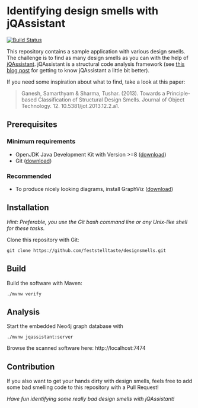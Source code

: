 # Identifying design smells with jQAssistant

[![Build Status](https://travis-ci.org/feststelltaste/designsmells.svg?branch=master)](https://travis-ci.org/feststelltaste/designsmells/)

This repository contains a sample application with various design smells.
The challenge is to find as many design smells as you can with the help of [jQAssistant](https://jqassistant.org/).
jQAssistant is a structural code analysis framework (see [this blog post](https://www.feststelltaste.de/top5-jqassistant/) for getting to know jQAssistant a little bit better).

If you need some inspiration about what to find, take a look at this paper:

> Ganesh, Samarthyam & Sharma, Tushar. (2013). Towards a Principle-based Classification of Structural Design Smells. Journal of Object Technology. 12. 10.5381/jot.2013.12.2.a1. 


## Prerequisites


### Minimum requirements

* OpenJDK Java Development Kit with Version >=8 ([download](https://openjdk.java.net/install/))
* Git ([download](https://git-scm.com/downloads))


### Recommended

* To produce nicely looking diagrams, install GraphViz ([download](https://www.graphviz.org/download/))


## Installation

_Hint: Preferable, you use the Git bash command line or any Unix-like shell for these tasks._

Clone this repository with Git:

```
git clone https://github.com/feststelltaste/designsmells.git
```


## Build

Build the software with Maven:

```
./mvnw verify
```


## Analysis

Start the embedded Neo4j graph database with

```
./mvnw jqassistant:server
```

Browse the scanned software here: http://localhost:7474


## Contribution

If you also want to get your hands dirty with design smells, feels free to add some bad smelling code to this repository with a Pull Request!

*Have fun identifying some really bad design smells with jQAssistant!*
